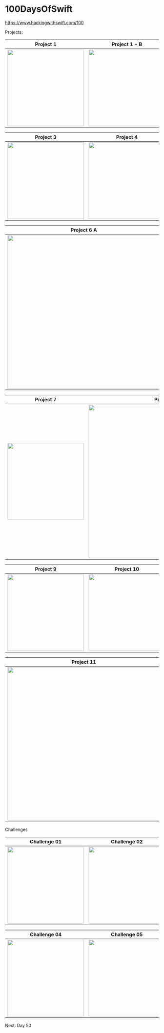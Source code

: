 # 100DaysOfSwift
https://www.hackingwithswift.com/100


Projects:

| Project 1                                  | Project 1 - B                              | Project 2                                   |
|--------------------------------------------|--------------------------------------------|---------------------------------------------|
|<img src="./demo/project01.gif" width="250">|<img src="./demo/project01B.gif" width="250">|<img src="./demo/project02.gif" width="250">|

| Project 3                                  | Project 4                                  | Project 5                                  |
|--------------------------------------------|--------------------------------------------|--------------------------------------------|
|<img src="./demo/project03.gif" width="250">|<img src="./demo/project04.gif" width="250">|<img src="./demo/project05.gif" width="250">|

| Project 6 A                                 | Project 6 B                                 |
|---------------------------------------------|---------------------------------------------|
|<img src="./demo/project06A.gif" width="500">|<img src="./demo/project06B.png" width="250">|

| Project 7                                  | Project 8                                  |
|--------------------------------------------|--------------------------------------------|
|<img src="./demo/project07.gif" width="250">|<img src="./demo/project08.gif" width="500">|

| Project 9                                  | Project 10                                 |
|--------------------------------------------|--------------------------------------------|
|<img src="./demo/project09.gif" width="250">|<img src="./demo/project10.gif" width="250">|

| Project 11                                 |
|--------------------------------------------|
|<img src="./demo/project11.gif" width="500">|

Challenges

| Challenge 01                                 | Challenge 02                                 | Challenge 03                                 |
|----------------------------------------------|----------------------------------------------|----------------------------------------------|
|<img src="./demo/Challenge01.gif" width="250">|<img src="./demo/Challenge02.gif" width="250">|<img src="./demo/Challenge03.gif" width="250">|

| Challenge 04                                 | Challenge 05                                 | Challenge 06                                 |
|----------------------------------------------|----------------------------------------------|----------------------------------------------|
|<img src="./demo/Challenge04.gif" width="250">|<img src="./demo/Challenge05.gif" width="250">|<img src="./demo/Challenge06.gif" width="250">|

Next: Day 50